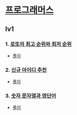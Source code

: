 # [프로그래머스](https://programmers.co.kr/)
## lv1
### 1. [로또의 최고 순위와 최저 순위](https://programmers.co.kr/learn/courses/30/lessons/77484)
* [풀이](https://github.com/dongjun0128/Algorithm_Study/tree/main/Solution/Level_1/%EB%A1%9C%EB%98%90%EC%9D%98%20%EC%B5%9C%EA%B3%A0%20%EC%88%9C%EC%9C%84%EC%99%80%20%EC%B5%9C%EC%A0%80%20%EC%88%9C%EC%9C%84)

### 2. [신규 아이디 추천](https://programmers.co.kr/learn/courses/30/lessons/72410)
* [풀이](https://github.com/dongjun0128/Algorithm_Study/tree/main/Solution/Level_1/%EC%8B%A0%EA%B7%9C%20%EC%95%84%EC%9D%B4%EB%94%94%20%EC%B6%94%EC%B2%9C)

### 3. [숫자 문자열과 영단어](https://programmers.co.kr/learn/courses/30/lessons/81301)
* [풀이](https://github.com/dongjun0128/Algorithm_Study/tree/main/Solution/Level_1/%EC%88%AB%EC%9E%90%20%EB%AC%B8%EC%9E%90%EC%97%B4%EA%B3%BC%20%EC%98%81%EB%8B%A8%EC%96%B4)


